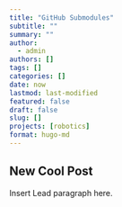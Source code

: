```yaml
---
title: "GitHub Submodules"
subtitle: ""
summary: ""
author:
  - admin
authors: []
tags: []
categories: []
date: now
lastmod: last-modified
featured: false
draft: false
slug: []
projects: [robotics]
format: hugo-md
---
```


## New Cool Post

Insert Lead paragraph here.
